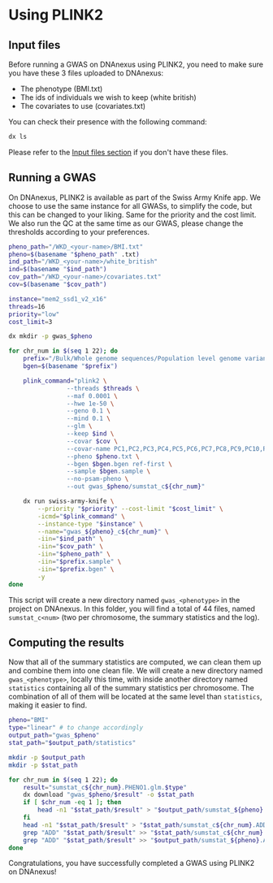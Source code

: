 # Using PLINK2

## Input files

Before running a GWAS on DNAnexus using PLINK2, you need to make sure you have these 3 files uploaded to DNAnexus:

* The phenotype (BMI.txt)
* The ids of individuals we wish to keep (white british)
* The covariates to use (covariates.txt)

You can check their presence with the following command:

```bash
dx ls
```

Please refer to the [Input files section](input.md) if you don't have these files.

## Running a GWAS

On DNAnexus, PLINK2 is available as part of the Swiss Army Knife app.
We choose to use the same instance for all GWASs, to simplify the code, but this can be changed to your liking. Same for the priority and the cost limit. We also run the QC at the same time as our GWAS, please change the thresholds according to your preferences.

```bash
pheno_path="/WKD_<your-name>/BMI.txt"
pheno=$(basename "$pheno_path" .txt)
ind_path="/WKD_<your-name>/white_british"
ind=$(basename "$ind_path")
cov_path="/WKD_<your-name>/covariates.txt"
cov=$(basename "$cov_path")

instance="mem2_ssd1_v2_x16"
threads=16
priority="low"
cost_limit=3

dx mkdir -p gwas_$pheno

for chr_num in $(seq 1 22); do
    prefix="/Bulk/Whole genome sequences/Population level genome variants, BGEN format - interim 200k release//ukb24306_c${chr_num}_b0_v1"
    bgen=$(basename "$prefix")

    plink_command="plink2 \
                --threads $threads \
                --maf 0.0001 \
                --hwe 1e-50 \
                --geno 0.1 \
                --mind 0.1 \
                --glm \
                --keep $ind \
                --covar $cov \
                --covar-name PC1,PC2,PC3,PC4,PC5,PC6,PC7,PC8,PC9,PC10,PC11,PC12,PC13,PC14,PC15,PC16,PC17,PC18,Age,Sex \
                --pheno $pheno.txt \
                --bgen $bgen.bgen ref-first \
                --sample $bgen.sample \
                --no-psam-pheno \
                --out gwas_$pheno/sumstat_c${chr_num}"

    dx run swiss-army-knife \
        --priority "$priority" --cost-limit "$cost_limit" \
        -icmd="$plink_command" \
        --instance-type "$instance" \
        --name="gwas_${pheno}_c${chr_num}" \
        -iin="$ind_path" \
        -iin="$cov_path" \
        -iin="$pheno_path" \
        -iin="$prefix.sample" \
        -iin="$prefix.bgen" \
        -y
done
```

This script will create a new directory named `gwas_<phenotype>` in the project on DNAnexus. In this folder, you will find a total of 44 files, named `sumstat_c<num>` (two per chromosome, the summary statistics and the log).

## Computing the results

Now that all of the summary statistics are computed, we can clean them up and combine them into one clean file. We will create a new directory named `gwas_<phenotype>`, locally this time, with inside another directory named `statistics` containing all of the summary statistics per chromosome. The combination of all of them will be located at the same level than `statistics`, making it easier to find.

```bash
pheno="BMI"
type="linear" # to change accordingly
output_path="gwas_$pheno"
stat_path="$output_path/statistics"

mkdir -p $output_path
mkdir -p $stat_path

for chr_num in $(seq 1 22); do
    result="sumstat_c${chr_num}.PHENO1.glm.$type"
    dx download "gwas_$pheno/$result" -o $stat_path
    if [ $chr_num -eq 1 ]; then
        head -n1 "$stat_path/$result" > "$output_path/sumstat_${pheno}.ADD"
    fi
    head -n1 "$stat_path/$result" > "$stat_path/sumstat_c${chr_num}.ADD"
    grep "ADD" "$stat_path/$result" >> "$stat_path/sumstat_c${chr_num}.ADD"
    grep "ADD" "$stat_path/$result" >> "$output_path/sumstat_${pheno}.ADD"
done
```

Congratulations, you have successfully completed a GWAS using PLINK2 on DNAnexus!